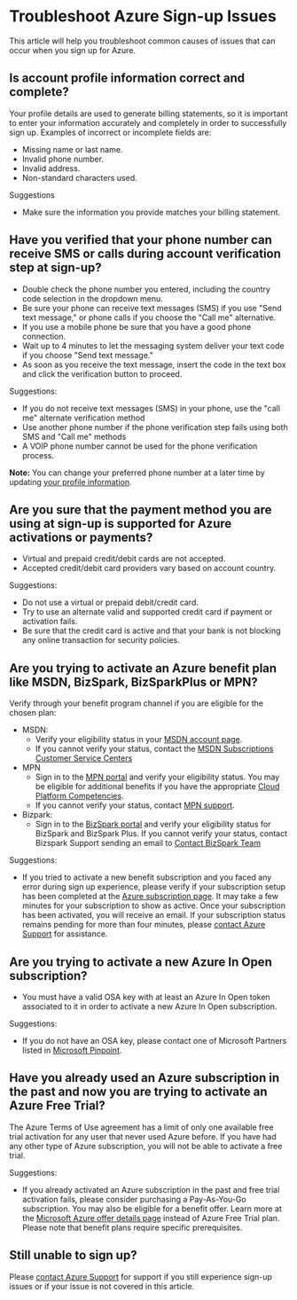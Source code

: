 <properties
    pageTitle="Troubleshoot Azure Sign-up Issues | Microsoft Azure"
    description="Troubleshoot common causes of issues that can occur when you sign up for Azure."
    services="billing"
    documentationCenter=""
    authors="jiangchen79"
    manager="felixwu"
    editor=""
    tags="top-support-issue"/>

<tags
    ms.service="billing"
    ms.workload="na"
    ms.tgt_pltfrm="ibiza"
    ms.devlang="na"
    ms.topic="article"
    ms.date="11/25/2015"
    ms.author="rgarodia"/>

# Troubleshoot Azure Sign-up Issues
This article will help you troubleshoot common causes of issues that can occur when you sign up for Azure.

## Is account profile information correct and complete?
Your profile details are used to generate billing statements, so it is important to enter your information accurately and completely in order to successfully sign up. Examples of incorrect or incomplete fields are:
- Missing name or last name.
- Invalid phone number.
- Invalid address.
- Non-standard characters used.

Suggestions
- Make sure the information you provide matches your billing statement.

## Have you verified that your phone number can receive SMS or calls during account verification step at sign-up?
- Double check the phone number you entered, including the country code selection in the dropdown menu.
- Be sure your phone can receive text messages (SMS) if you use "Send text message," or phone calls if you choose the "Call me" alternative.
- If you use a mobile phone be sure that you have a good phone connection.
- Wait up to 4 minutes to let the messaging system deliver your text code if you choose "Send text message."
- As soon as you receive the text message, insert the code in the text box and click the verification button to proceed.

Suggestions:
- If you do not receive text messages (SMS) in your phone, use the "call me" alternate verification method
- Use another phone number if the phone verification step fails using both SMS and "Call me" methods
- A VOIP phone number cannot be used for the phone verification process.

**Note:** You can change your preferred phone number at a later time by updating [your profile information](https://account.windowsazure.com/Profile).

## Are you sure that the payment method you are using at sign-up is supported for Azure activations or payments?
- Virtual and prepaid credit/debit cards are not accepted.
- Accepted credit/debit card providers vary based on account country.

Suggestions:
- Do not use a virtual or prepaid debit/credit card.
- Try to use an alternate valid and supported credit card if payment or activation fails.
- Be sure that the credit card is active and that your bank is not blocking any online transaction for security policies.

## Are you trying to activate an Azure benefit plan like MSDN, BizSpark, BizSparkPlus or MPN?
Verify through your benefit program channel if you are eligible for the chosen plan:
- MSDN:
  - Verify your eligibility status in your [MSDN account page](https://msdn.microsoft.com/subscriptions/manage/default.aspx).
  - If you cannot verify your status, contact the [MSDN Subscriptions Customer Service Centers](https://msdn.microsoft.com/subscriptions/contactus.aspx)
- MPN
  - Sign in to the [MPN portal](https://mspartner.microsoft.com/en/us/Pages/Locale.aspx) and verify your eligibility status. You may be eligible for additional benefits if you have the appropriate [Cloud Platform Competencies](https://mspartner.microsoft.com/en/us/pages/membership/cloud-platform-competency.aspx).
  - If you cannot verify your status, contact [MPN support](https://mspartner.microsoft.com/en/us/Pages/Support/Premium/contact-support.aspx).
- Bizpark:
  - Sign in to the [BizSpark portal](https://www.microsoft.com/bizspark/default.aspx#start-two) and verify your eligibility status for BizSpark and BizSpark Plus.
  If you cannot verify your status, contact Bizspark Support sending an email to [Contact BizSpark Team](mailto:bizspark@microsoft.com?subject=BizSpark%20Support&body=Thank%20you%20for%20contacting%20BizSpark.%20Please%20provide%20as%20much%20of%20the%20following%20information%20as%20possible,%20as%20it%20will%20help%20expedite%20our%20response%20to%20you.%0aContact%20name:%0aStartup%20name:%0aMicrosoft%20Account/Live%20ID:%0aSpecific%20description%20of%20issue%20experienced%20or%20question:%0a%0aThank%20you,%0a%0aThe%20BizSpark%20Team)

Suggestions:
- If you tried to activate a new benefit subscription and you faced any error during sign up experience, please verify if your subscription setup has been completed at the [Azure subscription page](http://account.windowsazure.com/Subscriptions). It may take a few minutes for your subscription to show as active. Once your subscription has been activated, you will receive an email. If your subscription status remains pending for more than four minutes, please [contact Azure Support](http://go.microsoft.com/fwlink/?linkid=544831&clcid=0x409) for assistance.

## Are you trying to activate a new Azure In Open subscription?
- You must have a valid OSA key with at least an Azure In Open token associated to it in order to activate a new Azure In Open subscription.

Suggestions:
- If you do not have an OSA key, please contact one of Microsoft Partners listed in [Microsoft Pinpoint](http://pinpoint.microsoft.com/).

## Have you already used an Azure subscription in the past and now you are trying to activate an Azure Free Trial?
The Azure Terms of Use agreement has a limit of only one available free trial activation for any user that never used Azure before. If you have had any other type of Azure subscription, you will not be able to activate a free trial.

Suggestions:
- If you already activated an Azure subscription in the past and free trial activation fails, please consider purchasing a Pay-As-You-Go subscription. You may also be eligible for a benefit offer. Learn more at the [Microsoft Azure offer details page](http://azure.microsoft.com/support/legal/offer-details/) instead of Azure Free Trial plan. Please note that benefit plans require specific prerequisites.

## Still unable to sign up?
Please [contact Azure Support](http://go.microsoft.com/fwlink/?linkid=544831&clcid=0x409) for support if you still experience sign-up issues or if your issue is not covered in this article.

